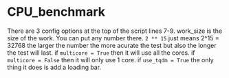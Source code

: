 # CPU_benchmark
There are 3 config options at the top of the script lines 7-9.
work_size is the size of the work. You can put any number there. ```2 ** 15``` just means 2^15 = 32768 the larger the number the more acurate the test but also the longer the test will last.
if ```multicore = True``` then it will use all the cores. if ```multicore = False``` then it will only use 1 core.
if ```use_tqdm = True``` the only thing it does is add a loading bar.

